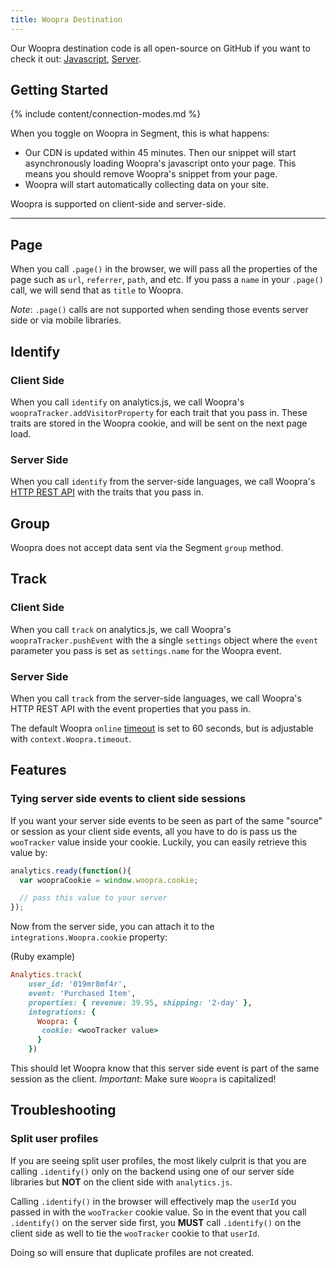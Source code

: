 ```yaml
---
title: Woopra Destination
---
```


Our Woopra destination code is all open-source on GitHub if you want to check it out: [Javascript](https://github.com/segment-integrations/analytics.js-integration-woopra), [Server](https://github.com/segmentio/integration-woopra).

## Getting Started

{% include content/connection-modes.md %}

When you toggle on Woopra in Segment, this is what happens:

+ Our CDN is updated within 45 minutes. Then our snippet will start asynchronously loading Woopra's javascript onto your page. This means you should remove Woopra's snippet from your page.
+ Woopra will start automatically collecting data on your site.

Woopra is supported on client-side and server-side.

- - -

## Page

When you call `.page()` in the browser, we will pass all the properties of the page such as `url`, `referrer`, `path`, and etc. If you pass a `name` in your `.page()` call, we will send that as `title` to Woopra.

*Note*: `.page()` calls are not supported when sending those events server side or via mobile libraries.


## Identify


### Client Side

When you call `identify` on analytics.js, we call Woopra's `woopraTracker.addVisitorProperty` for each trait that you pass in. These traits are stored in the Woopra cookie, and will be sent on the next page load.


### Server Side

When you call `identify` from the server-side languages, we call Woopra's [HTTP REST API](http://www.woopra.com/docs-old/tracking/http-tracking-api/) with the traits that you pass in.


## Group

Woopra does not accept data sent via the Segment `group` method.


## Track


### Client Side

When you call `track` on analytics.js, we call Woopra's `woopraTracker.pushEvent` with the a single `settings` object where the `event` parameter you pass is set as `settings.name` for the Woopra event.


### Server Side

When you call `track` from the server-side languages, we call Woopra's HTTP REST API with the event properties that you pass in.

The default Woopra `online` [timeout](http://www.woopra.com/docs-old/tracking/http-tracking-api/) is set to 60 seconds, but is adjustable with `context.Woopra.timeout`.

## Features

### Tying server side events to client side sessions

If you want your server side events to be seen as part of the same "source" or session as your client side events, all you have to do is pass us the `wooTracker` value inside your cookie. Luckily, you can easily retrieve this value by:

```js
analytics.ready(function(){
  var woopraCookie = window.woopra.cookie;

  // pass this value to your server
});
```

Now from the server side, you can attach it to the `integrations.Woopra.cookie` property:

(Ruby example)

```ruby
Analytics.track(
    user_id: '019mr8mf4r',
    event: 'Purchased Item',
    properties: { revenue: 39.95, shipping: '2-day' },
    integrations: {
      Woopra: {
       cookie: <wooTracker value>
      }
    })
```

This should let Woopra know that this server side event is part of the same session as the client. *Important*: Make sure `Woopra` is capitalized!

## Troubleshooting

### Split user profiles

If you are seeing split user profiles, the most likely culprit is that you are calling `.identify()` only on the backend using one of our server side libraries but **NOT** on the client side with `analytics.js`.

Calling `.identify()` in the browser will effectively map the `userId` you passed in with the `wooTracker` cookie value. So in the event that you call `.identify()` on the server side first, you **MUST** call `.identify()` on the client side as well to tie the `wooTracker` cookie to that `userId`.

Doing so will ensure that duplicate profiles are not created.
